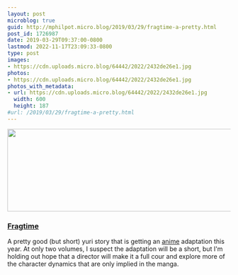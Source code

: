 ```yaml
---
layout: post
microblog: true
guid: http://mphilpot.micro.blog/2019/03/29/fragtime-a-pretty.html
post_id: 1726987
date: 2019-03-29T09:37:00-0800
lastmod: 2022-11-17T23:09:33-0800
type: post
images:
- https://cdn.uploads.micro.blog/64442/2022/2432de26e1.jpg
photos:
- https://cdn.uploads.micro.blog/64442/2022/2432de26e1.jpg
photos_with_metadata:
- url: https://cdn.uploads.micro.blog/64442/2022/2432de26e1.jpg
  width: 600
  height: 187
#url: /2019/03/29/fragtime-a-pretty.html
---
```

<img src="uploads/2022/2432de26e1.jpg" width="600" height="187" alt="">

### [Fragtime](https://anilist.co/manga/85402/Fragtime/)

A pretty good (but short) yuri story that is getting an [anime](https://anilist.co/anime/108487/Fragtime/) adaptation this year. At only two volumes, I suspect the adaptation will be a short, but I'm holding out hope that a director will make it a full cour and explore more of the character dynamics that are only implied in the manga.

